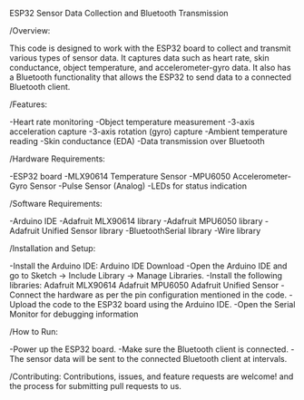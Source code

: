ESP32 Sensor Data Collection and Bluetooth Transmission

/Overview:

This code is designed to work with the ESP32 board to collect and transmit various types of sensor data. It captures data such as heart rate, skin conductance, object temperature, and accelerometer-gyro data. It also has a Bluetooth functionality that allows the ESP32 to send data to a connected Bluetooth client.

/Features:

-Heart rate monitoring
-Object temperature measurement
-3-axis acceleration capture
-3-axis rotation (gyro) capture
-Ambient temperature reading
-Skin conductance (EDA)
-Data transmission over Bluetooth

/Hardware Requirements:

-ESP32 board
-MLX90614 Temperature Sensor
-MPU6050 Accelerometer-Gyro Sensor
-Pulse Sensor (Analog)
-LEDs for status indication

/Software Requirements:

-Arduino IDE
-Adafruit MLX90614 library
-Adafruit MPU6050 library
-Adafruit Unified Sensor library
-BluetoothSerial library
-Wire library

/Installation and Setup:

-Install the Arduino IDE: Arduino IDE Download
-Open the Arduino IDE and go to Sketch -> Include Library -> Manage Libraries.
-Install the following libraries:
  Adafruit MLX90614
  Adafruit MPU6050
  Adafruit Unified Sensor
-Connect the hardware as per the pin configuration mentioned in the code.
-Upload the code to the ESP32 board using the Arduino IDE.
-Open the Serial Monitor for debugging information

/How to Run:

-Power up the ESP32 board.
-Make sure the Bluetooth client is connected.
-The sensor data will be sent to the connected Bluetooth client at intervals.

/Contributing:
Contributions, issues, and feature requests are welcome! and the process for submitting pull requests to us.


